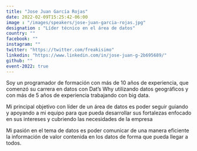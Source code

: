 ```yaml
---
title: "Jose Juan García Rojas"
date: 2022-02-09T15:25:42-06:00
image : "/images/speakers/jose-juan-garcia-rojas.jpg"
designation : "Líder técnico en el área de datos"
country: ""
facebook: ""
instagram: ""
twitter: "https://twitter.com/freakisimo"
linkedin: "https://www.linkedin.com/in/jose-juan-g-2b695689/"
github: ""
event-2022: true
---
```


Soy un programador de formación con más de 10 años de experiencia, que comenzó su carrera en datos con Dat’s Why utilizando datos geográficos y con más de 5 años de experiencia trabajando con big data.

Mi principal objetivo con líder de un área de datos es poder seguir guiando y apoyando a mi equipo para que pueda desarrollar sus fortalezas enfocado en sus intereses y cubriendo las necesidades de la empresa

Mi pasión en el tema de datos es poder comunicar de una manera eficiente la información de valor contenida en los datos de forma que pueda llegar a todos.

